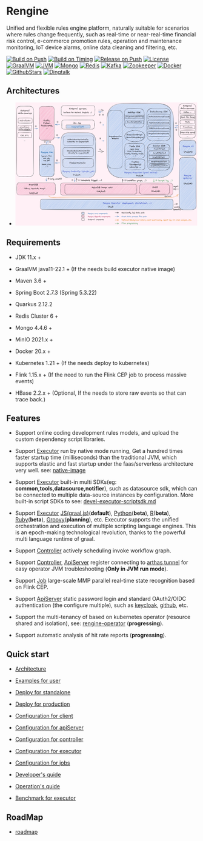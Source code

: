 # Rengine

Unified and flexible rules engine platform, naturally suitable for scenarios where rules change frequently, such as real-time or near-real-time financial risk control, e-commerce promotion rules, operation and maintenance monitoring, IoT device alarms, online data cleaning and filtering, etc.

[![Build on Push](https://github.com/wl4g/rengine/actions/workflows/build_on_push.yaml/badge.svg)](https://github.com/wl4g/rengine/actions/workflows/build_on_push.yaml)
[![Build on Timing](https://github.com/wl4g/rengine/actions/workflows/build_on_timing.yaml/badge.svg)](https://github.com/wl4g/rengine/actions/workflows/build_on_timing.yaml)
[![Release on Push](https://github.com/wl4g/rengine/actions/workflows/release_on_push.yaml/badge.svg)](https://github.com/wl4g/rengine/actions/workflows/release_on_push.yaml)
[![License](https://img.shields.io/badge/license-Apache2.0+-green.svg)](https://www.apache.org/licenses/LICENSE-2.0)
[![GraalVM](https://img.shields.io/badge/GraalVM-22.1-green)](https://github.com/wl4g/rengine)
[![JVM](https://img.shields.io/badge/JVM-8%20and%2011%2B-green)](https://github.com/wl4g/rengine)
[![Mongo](https://img.shields.io/badge/Mongo-4.4.6%2B-green)](https://github.com/wl4g/rengine)
[![Redis](https://img.shields.io/badge/Redis%20Cluster-6%2B-green)](https://github.com/wl4g/rengine)
[![Kafka](https://img.shields.io/badge/Kafka-2%2B-green)](https://github.com/wl4g/rengine)
[![Zookeeper](https://img.shields.io/badge/Zookeeper-3.6.2%2B-green)](https://github.com/wl4g/rengine)
[![Docker](https://img.shields.io/badge/Docker-20%2B-green)](https://github.com/wl4g/rengine)
[![GithubStars](https://img.shields.io/github/stars/wl4g/rengine)](https://github.com/wl4g/rengine)
[![Dingtalk](https://img.shields.io/badge/Dingtalk%20Chat-22890022635-green)](https://qr.dingtalk.com/action/joingroup?code=v1,k1,0tSHdtPe4bTaPpynsi88zKoaPmEJCK+eb04bQzebp/E=&_dt_no_comment=1&origin=11)

## Architectures

- ![Global](./docs/shots/architecture.png)

## Requirements

- JDK 11.x +

- GraalVM java11-22.1 + (If the needs build executor native image)

- Maven 3.6 +

- Spring Boot 2.7.3 (Spring 5.3.22)

- Quarkus 2.12.2

- Redis Cluster 6 +

- Mongo 4.4.6 +

- MinIO 2021.x +

- Docker 20.x +

- Kubernetes 1.21 + (If the needs deploy to kubernetes)

- Flink 1.15.x + (If the need to run the Flink CEP job to process massive events)

- HBase 2.2.x + (Optional, If the needs to store raw events so that can trace back.)

## Features

- Support online coding development rules models, and upload the custom dependency script libraries.

- Support [Executor](docs/en/devel-executor.md) run by native mode running, Get a hundred times faster startup time (milliseconds) than the traditional JVM, which supports elastic and fast startup under the faas/serverless architecture very well. see: [native-image](https://www.graalvm.org/22.1/docs/getting-started/#native-image)

- Support [Executor](docs/en/devel-executor.md) built-in multi SDKs(eg: **common,tools,datasource,notifier**), such as datasource sdk, which can be connected to multiple data-source instances by configuration. More built-in script SDKs to see: [devel-executor-scriptsdk.md](docs/en/devel-executor-scriptsdk.md)

- Support [Executor](docs/en/devel-executor.md) [JS(graal.js)](https://www.graalvm.org/22.2/reference-manual/js/FAQ/#what-is-the-difference-between-running-graalvms-javascript-in-native-image-compared-to-the-jvm)(**default**), [Python](https://www.graalvm.org/22.2/reference-manual/python/Interoperability/)(**beta**), [R](https://www.graalvm.org/22.2/reference-manual/r/Interoperability/)(**beta**), [Ruby](https://www.graalvm.org/22.2/reference-manual/ruby/Interoperability/)(**beta**), [Groovy](http://groovy-lang.org/differences.html#_default_imports)(**planning**), etc. Executor supports the unified orchestration and execution of multiple scripting language engines. This is an epoch-making technological revolution, thanks to the powerful multi language runtime of graal.

- Support [Controller](docs/en/devel-controller.md) actively scheduling invoke workflow graph.

- Support [Controller](docs/en/devel-controller.md), [ApiServer](docs/en/devel-apiserver.md) register connecting to [arthas tunnel](https://arthas.aliyun.com/en/doc/tunnel.html) for easy operator JVM troubleshooting (**Only in JVM run mode**).

- Support [Job](docs/en/devel-job.md) large-scale MMP parallel real-time state recognition based on Flink CEP.

- Support [ApiServer](docs/en/devel-apiserver.md) static password login and standard OAuth2/OIDC authentication (the configure multiple), such as [keycloak](https://www.keycloak.org/), [github](https://github.com/), etc.

- Support the multi-tenancy of based on kubernetes operator (resource shared and isolation), see: [rengine-operator](../../../rengine-operator) (**progressing**).

- Support automatic analysis of hit rate reports (**progressing**).

## Quick start

- [Architecture](./docs/en/architecture.md)

- [Examples for user](./docs/en/user-examples/user-examples.md)

- [Deploy for standalone](./docs/en/deploy-standalone.md)

- [Deploy for production](./docs/en/deploy-production.md)

- [Configuration for client](./docs/en/configuration-client.md)

- [Configuration for apiServer](./docs/en/configuration-apiserver.md)

- [Configuration for controller](./docs/en/configuration-controller.md)

- [Configuration for executor](./docs/en/configuration-executor.md)

- [Configuration for jobs](./docs/en/configuration-job.md)

- [Developer's quide](./docs/en/devel.md)

- [Operation's quide](./docs/en/operation.md)

- [Benchmark for executor](./docs/en/benchmark-executor.md)

## RoadMap

- [roadmap](./docs/en/roadmap-2022-23.md)
